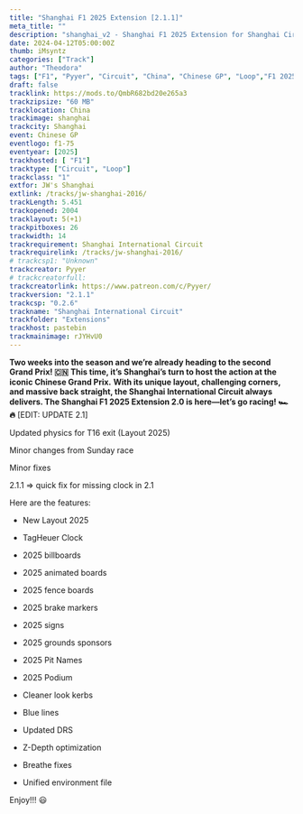```yaml
---
title: "Shanghai F1 2025 Extension [2.1.1]"
meta_title: ""
description: "shanghai_v2 - Shanghai F1 2025 Extension for Shanghai Circuit Junshen WU for assetto corsa"
date: 2024-04-12T05:00:00Z
thumb: iMsyntz
categories: ["Track"]
author: "Theodora"
tags: ["F1", "Pyyer", "Circuit", "China", "Chinese GP", "Loop","F1 2025", "2025"]
draft: false
tracklink: https://mods.to/QmbR682bd20e265a3
trackzipsize: "60 MB"
tracklocation: China
trackimage: shanghai
trackcity: Shanghai
event: Chinese GP
eventlogo: f1-75
eventyear: [2025]
trackhosted: [ "F1"]
tracktype: ["Circuit", "Loop"]
trackclass: "1" 
extfor: JW's Shanghai
extlink: /tracks/jw-shanghai-2016/
trackLength: 5.451
trackopened: 2004
tracklayout: 5(+1)
trackpitboxes: 26
trackwidth: 14
trackrequirement: Shanghai International Circuit
trackrequirelink: /tracks/jw-shanghai-2016/
# trackcsp1: "Unknown"
trackcreator: Pyyer
# trackcreatorfull: 
trackcreatorlink: https://www.patreon.com/c/Pyyer/
trackversion: "2.1.1"
trackcsp: "0.2.6"
trackname: "Shanghai International Circuit"
trackfolder: "Extensions"
trackhost: pastebin
trackmainimage: rJYHvU0
---
```


**Two weeks into the season and we’re already heading to the second Grand Prix! 🇨🇳** 
**This time, it’s Shanghai’s turn to host the action at the iconic Chinese Grand Prix.** 
**With its unique layout, challenging corners, and massive back straight, the Shanghai International Circuit always delivers. The Shanghai F1 2025 Extension 2.0 is here—let’s go racing! 🏎️🔥**
[EDIT: UPDATE 2.1]

Updated physics for T16 exit (Layout 2025)

Minor changes from Sunday race

Minor fixes

2.1.1 => quick fix for missing clock in 2.1

Here are the features:

- New Layout 2025

- TagHeuer Clock

- 2025 billboards

- 2025 animated boards

- 2025 fence boards

- 2025 brake markers

- 2025 signs

- 2025 grounds sponsors

- 2025 Pit Names

- 2025 Podium

- Cleaner look kerbs

- Blue lines

- Updated DRS


- Z-Depth optimization

- Breathe fixes

- Unified environment file


Enjoy!!! 😃